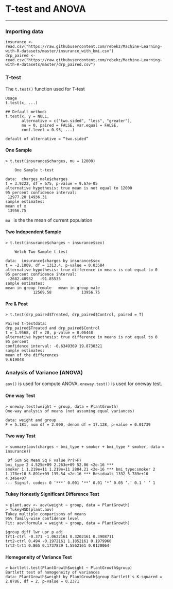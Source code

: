 # T-test and ANOVA
---

### Importing data
```
insurance <- read.csv("https://raw.githubusercontent.com/rebekz/Machine-Learning-with-R-datasets/master/insurance_with_bmi.csv")
drp_paired <- read.csv("https://raw.githubusercontent.com/rebekz/Machine-Learning-with-R-datasets/master/drp_paired.csv")
```
### T-test
The ```t.test()``` function used for T-test

```
Usage
t.test(x, ...)

## Default method:
t.test(x, y = NULL,
       alternative = c("two.sided", "less", "greater"),
       mu = 0, paired = FALSE, var.equal = FALSE,
       conf.level = 0.95, ...)

default of alternative = “two.sided”

```

#### One Sample

```
> t.test(insurance$charges, mu = 12000)

	One Sample t-test

data:  charges_male$charges
t = 3.9222, df = 675, p-value = 9.67e-05
alternative hypothesis: true mean is not equal to 12000
95 percent confidence interval:
 12977.20 14936.31
sample estimates:
mean of x 
 13956.75
```

```mu ``` is the the mean of current population

#### Two Independent Sample

```
> t.test(insurance$charges ~ insurance$sex)

	Welch Two Sample t-test

data:  insurance$charges by insurance$sex
t = -2.1009, df = 1313.4, p-value = 0.03584
alternative hypothesis: true difference in means is not equal to 0
95 percent confidence interval:
 -2682.48932   -91.85535
sample estimates:
mean in group female   mean in group male 
            12569.58             13956.75 
```
#### Pre & Post 
```
> t.test(drp_paired$Treated, drp_paired$Control, paired = T)

Paired t-testdata:  
drp_paired$Treated and drp_paired$Control
t = 1.9568, df = 20, p-value = 0.06448
alternative hypothesis: true difference in means is not equal to 0
95 percent
confidence interval: -0.6349369 19.8730321
sample estimates:
mean of the differences                
9.619048

```
### Analysis of Variance (ANOVA)

```aov()``` is used for compute ANOVA. ```oneway.test()``` is used for oneway test.

#### One way Test

```
> oneway.test(weight ~ group, data = PlantGrowth) 
One-way analysis of means (not assuming equal variances) 

data: weight and group 
F = 5.181, num df = 2.000, denom df = 17.128, p-value = 0.01739 
```

#### Two way Test

```
> summary(aov(charges ~ bmi_type + smoker + bmi_type * smoker, data = insurance))

 Df Sum Sq Mean Sq F value Pr(>F) 
bmi_type 2 4.525e+09 2.263e+09 52.06 <2e-16 *** 
smoker 1 1.219e+11 1.219e+11 2804.21 <2e-16 *** bmi_type:smoker 2 1.178e+10 5.891e+09 135.54 <2e-16 *** Residuals 1332 5.789e+10 4.346e+07 
--- Signif. codes: 0 ‘***’ 0.001 ‘**’ 0.01 ‘*’ 0.05 ‘.’ 0.1 ‘ ’ 1
```

#### Tukey Honestly Significant Difference Test

```
> plant.aov <- aov(weight ~ group, data = PlantGrowth) 
> TukeyHSD(plant.aov) 
Tukey multiple comparisons of means 
95% family-wise confidence level 
Fit: aov(formula = weight ~ group, data = PlantGrowth) 

$group diff lwr upr p adj 
trt1-ctrl -0.371 -1.0622161 0.3202161 0.3908711
trt2-ctrl 0.494 -0.1972161 1.1852161 0.1979960 
trt2-trt1 0.865 0.1737839 1.5562161 0.0120064
```

#### Homegeneity of Variance Test

```
> bartlett.test(PlantGrowth$weight ~ PlantGrowth$group) 
Bartlett test of homogeneity of variances 
data: PlantGrowth$weight by PlantGrowth$group Bartlett's K-squared = 2.8786, df = 2, p-value = 0.2371
```